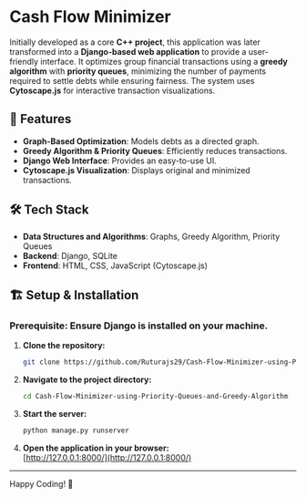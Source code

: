 # **Cash Flow Minimizer**

Initially developed as a core **C++ project**, this application was later transformed into a **Django-based web application** to provide a user-friendly interface. It optimizes group financial transactions using a **greedy algorithm** with **priority queues**, minimizing the number of payments required to settle debts while ensuring fairness. The system uses **Cytoscape.js** for interactive transaction visualizations.

## 🚀 Features
- **Graph-Based Optimization**: Models debts as a directed graph.
- **Greedy Algorithm & Priority Queues**: Efficiently reduces transactions.
- **Django Web Interface**: Provides an easy-to-use UI.
- **Cytoscape.js Visualization**: Displays original and minimized transactions.

## 🛠 Tech Stack
- **Data Structures and Algorithms**: Graphs, Greedy Algorithm, Priority Queues
- **Backend**: Django, SQLite
- **Frontend**: HTML, CSS, JavaScript (Cytoscape.js)

## 🏗 Setup & Installation  
### **Prerequisite:** Ensure Django is installed on your machine.

1. **Clone the repository:**  
   ```bash
   git clone https://github.com/Ruturajs29/Cash-Flow-Minimizer-using-Priority-Queues-and-Greedy-Algorithm.git
   ```

2. **Navigate to the project directory:**  
   ```bash
   cd Cash-Flow-Minimizer-using-Priority-Queues-and-Greedy-Algorithm
   ```

3. **Start the server:**  
   ```bash
   python manage.py runserver
   ```

4. **Open the application in your browser:**  
   [http://127.0.0.1:8000/](http://127.0.0.1:8000/)

---
Happy Coding! 🚀

